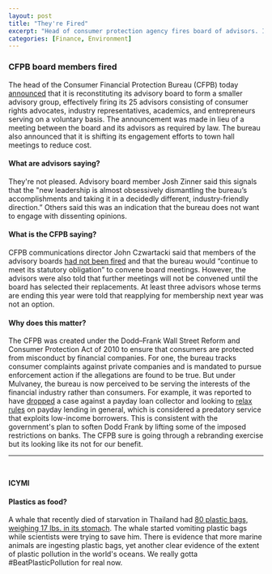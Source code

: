 ```yaml
---
layout: post
title: "They're Fired"
excerpt: "Head of consumer protection agency fires board of advisors. ICYMI, dead whale had 17 lbs. of plastic in its stomach."
categories: [Finance, Environment]
---
```


### CFPB board members fired

The head of the Consumer Financial Protection Bureau (CFPB) today <a href="https://www.nytimes.com/2018/06/06/business/mick-mulvaney-cfpb.html?rref=collection%2Fsectioncollection%2Fbusiness&action=click&contentCollection=business&region=stream&module=stream_unit&version=latest&contentPlacement=2&pgtype=sectionfront" target="_blank">announced</a> that it is reconstituting its advisory board to form a smaller advisory group, effectively firing its 25 advisors consisting of consumer rights advocates, industry representatives, academics, and entrepreneurs serving on a voluntary basis. The announcement was made in lieu of a meeting between the board and its advisors as required by law. The bureau also announced that it is shifting its engagement efforts to town hall meetings to reduce cost.

#### What are advisors saying?

They're not pleased. Advisory board member Josh Zinner said this signals that the "new leadership is almost obsessively dismantling the bureau’s accomplishments and taking it in a decidedly different, industry-friendly direction.” Others said this was an indication that the bureau does not want to engage with dissenting opinions.


#### What is the CFPB saying?

CFPB communications director John Czwartacki said that members of the advisory boards <a href="http://thehill.com/policy/finance/391074-mulvaney-deepens-feud-with-consumer-advocates-over-board-shutdown" target="_blank">had not been fired</a> and that the bureau would “continue to meet its statutory obligation” to convene board meetings. However, the advisors were also told that further meetings will not be convened until the board has selected their replacements. At least three advisors whose terms are ending this year were told that reapplying for membership next year was not an option.

#### Why does this matter?

The CFPB was created under the Dodd–Frank Wall Street Reform and Consumer Protection Act of 2010 to ensure that consumers are protected from misconduct by financial companies. For one, the bureau tracks consumer complaints against private companies and is mandated to pursue enforcement action if the allegations are found to be true. But under Mulvaney, the bureau is now perceived to be serving the interests of the financial industry rather than consumers. For example, it was reported to have <a href="https://www.reuters.com/article/us-usa-cfpb-payday-exclusive/exclusive-trump-official-quietly-drops-payday-loan-case-mulls-others-sources-idUSKBN1GZ1A9" target="_blank">dropped</a> a case against a payday loan collector and looking to <a href="http://money.cnn.com/2018/01/16/news/cfpb-payday-rule/index.html" target="_blank">relax rules</a> on payday lending in general, which is considered a predatory service that exploits low-income borrowers. This is consistent with the government's plan to soften Dodd Frank by lifting some of the imposed restrictions on banks. The CFPB sure is going through a rebranding exercise but its looking like its not for our benefit.

* * *
<br />

**ICYMI**

#### **Plastics as food?**

A whale that recently died of starvation in Thailand had <a href="https://www.smithsonianmag.com/smart-news/whale-dies-thailand-80-plastic-bags-its-stomach-180969232/" target="_blank">80 plastic bags, weighing 17 lbs. in its stomach</a>. The whale started vomiting plastic bags while scientists were trying to save him. There is evidence that more marine animals are ingesting plastic bags, yet another clear evidence of the extent of plastic pollution in the world's oceans. We really gotta #BeatPlasticPollution for real now.
